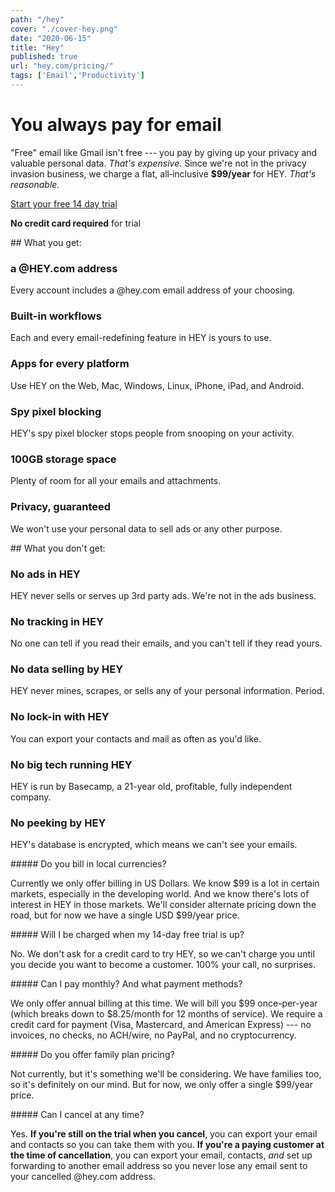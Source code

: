 ```yaml
---
path: "/hey"
cover: "./cover-hey.png"
date: "2020-06-15"
title: "Hey"
published: true
url: "hey.com/pricing/"
tags: ['Email','Productivity']
---
```

# You always pay for email

"Free" email like Gmail isn't free --- you pay by giving up your privacy and valuable personal data. *That's expensive*. Since we're not in the privacy invasion business, we charge a flat, all‑inclusive **$99/year** for HEY. *That's reasonable.*

[Start your free 14 day trial](https://hey.com/soon)

**No credit card required** for trial

## What you get:

### a @HEY.com address
Every account includes a @hey.com email address of your choosing.

### Built-in workflows
Each and every email-redefining feature in HEY is yours to use.

### Apps for every platform
Use HEY on the Web, Mac, Windows, Linux, iPhone, iPad, and Android.

### Spy pixel blocking
HEY's spy pixel blocker stops people from snooping on your activity.

### 100GB storage space
Plenty of room for all your emails and attachments.

### Privacy, guaranteed
We won't use your personal data to sell ads or any other purpose.

## What you don't get:

### No ads in HEY
HEY never sells or serves up 3rd party ads. We're not in the ads business.

### No tracking in HEY
No one can tell if you read their emails, and you can't tell if they read yours.

### No data selling by HEY
HEY never mines, scrapes, or sells any of your personal information. Period.

### No lock-in with HEY
You can export your contacts and mail as often as you'd like.

### No big tech running HEY
HEY is run by Basecamp, a 21-year old, profitable, fully independent company.

### No peeking by HEY
HEY's database is encrypted, which means we can't see your emails.


##### Do you bill in local currencies?

Currently we only offer billing in US Dollars. We know $99 is a lot in certain markets, especially in the developing world. And we know there's lots of interest in HEY in those markets. We'll consider alternate pricing down the road, but for now we have a single USD $99/year price.

##### Will I be charged when my 14-day free trial is up?

No. We don't ask for a credit card to try HEY, so we can't charge you until you decide you want to become a customer. 100% your call, no surprises.

##### Can I pay monthly? And what payment methods?

We only offer annual billing at this time. We will bill you $99 once-per-year (which breaks down to $8.25/month for 12 months of service). We require a credit card for payment (Visa, Mastercard, and American Express) --- no invoices, no checks, no ACH/wire, no PayPal, and no cryptocurrency.

##### Do you offer family plan pricing?

Not currently, but it's something we'll be considering. We have families too, so it's definitely on our mind. But for now, we only offer a single $99/year price.

##### Can I cancel at any time?

Yes. **If you're still on the trial when you cancel**, you can export your email and contacts so you can take them with you. **If you're a paying customer at the time of cancellation**, you can export your email, contacts, *and* set up forwarding to another email address so you never lose any email sent to your cancelled @hey.com address.
